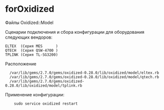 # forOxidized
Файлы  Oxidized::Model


Сценарии подключения и сбора конфигурации для оборудования следующих вендоров:

    ELTEX  (Серия MES      )
    QTECH  (Серия QSW-4700 )
    TPLINK (Серия TL-SG3200)
    
Расположение

      /var/lib/gems/2.7.0/gems/oxidized-0.28.0/lib/oxidized/model/eltex.rb
      /var/lib/gems/2.7.0/gems/oxidized-0.28.0/lib/oxidized/model/qtech.rb
      /var/lib/gems/2.7.0/gems/oxidized-0.28.0/lib/oxidized/model/tplink.rb

Применение конфигурации:

        sudo service oxidized restart
